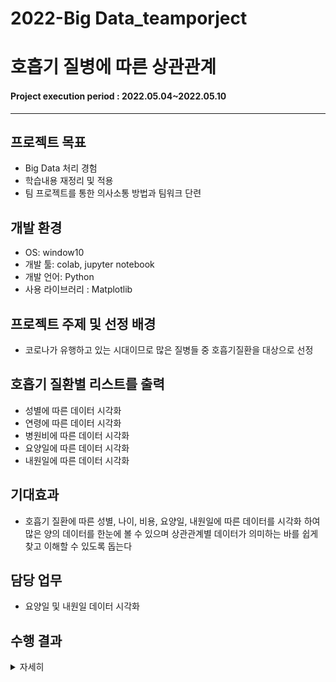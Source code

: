 # 2022-Big Data_teamporject
# 호흡기 질병에 따른 상관관계

#### Project execution period : 2022.05.04~2022.05.10

-----------------------
## 프로젝트 목표

- Big Data 처리 경험 
- 학습내용 재정리 및 적용
- 팀 프로젝트를 통한 의사소통 방법과 팀워크 단련

## 개발 환경
- OS: window10
- 개발 툴: colab, jupyter notebook
- 개발 언어: Python
- 사용 라이브러리 : Matplotlib

## 프로젝트 주제 및 선정 배경
- 코로나가 유행하고 있는 시대이므로 많은 질병들 중 호흡기질환을 대상으로 선정

## 호흡기 질환별 리스트를 출력
- 성별에 따른 데이터 시각화
- 연령에 따른 데이터 시각화
- 병원비에 따른 데이터 시각화
- 요양일에 따른 데이터 시각화
- 내원일에 따른 데이터 시각화

## 기대효과
- 호흡기 질환에 따른 성별, 나이, 비용, 요양일, 내원일에 따른 데이터를 시각화 하여 많은 양의 데이터를 한눈에 볼 수 있으며 상관관계별 데이터가 의미하는 바를 쉽게 찾고 이해할 수 있도록 돕는다

## 담당 업무
- 요양일 및 내원일 데이터 시각화

## 수행 결과
<details>
    <summary>자세히</summary>

1. 주상병코드(호흡기 관련 코드만 추출) 별 환자수 
    
![주상병 코드별](https://user-images.githubusercontent.com/86759846/171412352-edb2be1e-0f68-4e82-8c93-d4373fa9ab1a.PNG)

2. 분기 별 환자수

![분기별 환자수](https://user-images.githubusercontent.com/86759846/171414243-edc8e5ec-f73e-429f-8b87-eef62509bf96.PNG)

3. 주상병 코드별 요양일 수
    
![주상병 코드별 요양일 수](https://user-images.githubusercontent.com/86759846/171412607-52c10eac-81df-41f7-9b7b-6a8955320d9d.PNG)

4. 주상병 코드별 입내원일 수
    
![주상병 코드별 입내원 일수](https://user-images.githubusercontent.com/86759846/171412750-729dfeec-c72a-464e-b9c4-806c6a4b1c6a.PNG)

5. 연령대 별 요양일 수
    
![연령대 별 요양일 수](https://user-images.githubusercontent.com/86759846/171412907-31bec19d-5055-4cc9-90cd-53bd50ecf4cb.PNG)

6. 연령대 별 입내원일 수
    
![연령대 별 입내원일 수](https://user-images.githubusercontent.com/86759846/171413059-296ee18c-e6b0-46ca-9298-c9a5fc3f0e37.PNG)

7. Boxplot을 사용한 요양일 수

![Boxplot을 사용한 요양일 수](https://user-images.githubusercontent.com/86759846/171413240-413fc561-8db4-4a9e-8f0e-2d2a3dba9627.PNG)

8. Boxplot을 사용한 입내원일 수

![Boxplot을 사용한 입내원일 수](https://user-images.githubusercontent.com/86759846/171413466-73087e89-34af-4fb1-bd6f-fbf177a21600.PNG)

</details>

